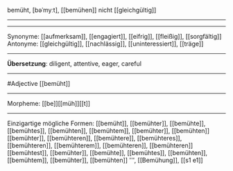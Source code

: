 bemüht, [bəˈmyːt], [[bemühen]]
nicht [[gleichgültig]]

---


---
Synonyme: [[aufmerksam]], [[engagiert]], [[eifrig]], [[fleißig]], [[sorgfältig]]
Antonyme: [[gleichgültig]], [[nachlässig]], [[uninteressiert]], [[träge]]

---
**Übersetzung**:
diligent, attentive, eager, careful

---
#Adjective [[bemüht]]

---
Morpheme:
[[be]][[müh]][[t]]

---


Einzigartige mögliche Formen: 
[[bemüht]], [[bemühter]], [[bemühte]], [[bemühtes]], [[bemühten]], [[bemühtem]], [[bemühter]], [[bemühten]]
[[bemühter]], [[bemühteren]], [[bemühtere]], [[bemühteres]], [[bemühteren]], [[bemühterem]], [[bemühteren]], [[bemühteren]]
[[bemühtest]], [[bemühter]], [[bemühte]], [[bemühtes]], [[bemühten]], [[bemühtem]], [[bemühter]], [[bemühten]]
''', [[Bemühung]], [[s1 e1]]